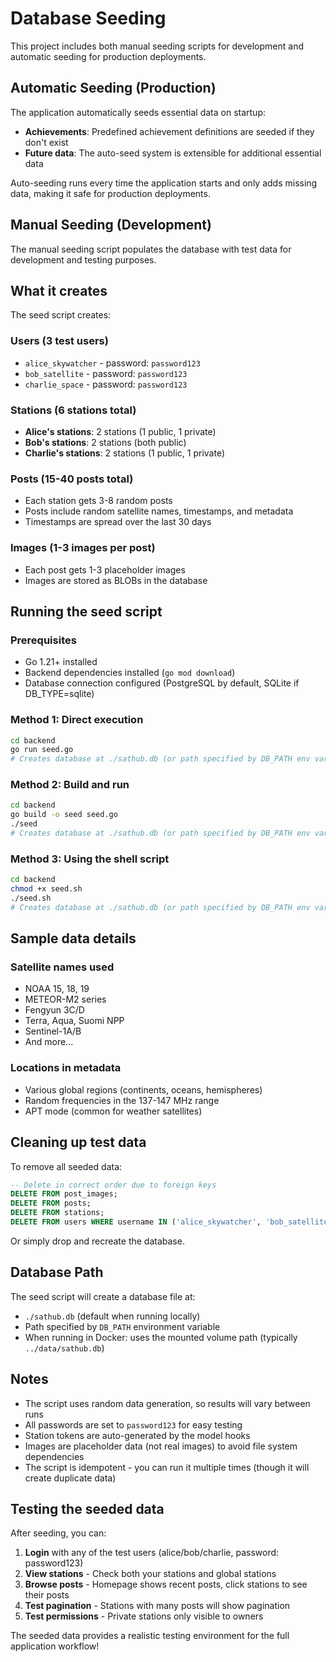 # Database Seeding

This project includes both manual seeding scripts for development and automatic seeding for production deployments.

## Automatic Seeding (Production)

The application automatically seeds essential data on startup:

- **Achievements**: Predefined achievement definitions are seeded if they don't exist
- **Future data**: The auto-seed system is extensible for additional essential data

Auto-seeding runs every time the application starts and only adds missing data, making it safe for production deployments.

## Manual Seeding (Development)

The manual seeding script populates the database with test data for development and testing purposes.

## What it creates

The seed script creates:

### Users (3 test users)

- `alice_skywatcher` - password: `password123`
- `bob_satellite` - password: `password123`
- `charlie_space` - password: `password123`

### Stations (6 stations total)

- **Alice's stations**: 2 stations (1 public, 1 private)
- **Bob's stations**: 2 stations (both public)
- **Charlie's stations**: 2 stations (1 public, 1 private)

### Posts (15-40 posts total)

- Each station gets 3-8 random posts
- Posts include random satellite names, timestamps, and metadata
- Timestamps are spread over the last 30 days

### Images (1-3 images per post)

- Each post gets 1-3 placeholder images
- Images are stored as BLOBs in the database

## Running the seed script

### Prerequisites

- Go 1.21+ installed
- Backend dependencies installed (`go mod download`)
- Database connection configured (PostgreSQL by default, SQLite if DB_TYPE=sqlite)

### Method 1: Direct execution

```bash
cd backend
go run seed.go
# Creates database at ./sathub.db (or path specified by DB_PATH env var)
```

### Method 2: Build and run

```bash
cd backend
go build -o seed seed.go
./seed
# Creates database at ./sathub.db (or path specified by DB_PATH env var)
```

### Method 3: Using the shell script

```bash
cd backend
chmod +x seed.sh
./seed.sh
# Creates database at ./sathub.db (or path specified by DB_PATH env var)
```

## Sample data details

### Satellite names used

- NOAA 15, 18, 19
- METEOR-M2 series
- Fengyun 3C/D
- Terra, Aqua, Suomi NPP
- Sentinel-1A/B
- And more...

### Locations in metadata

- Various global regions (continents, oceans, hemispheres)
- Random frequencies in the 137-147 MHz range
- APT mode (common for weather satellites)

## Cleaning up test data

To remove all seeded data:

```sql
-- Delete in correct order due to foreign keys
DELETE FROM post_images;
DELETE FROM posts;
DELETE FROM stations;
DELETE FROM users WHERE username IN ('alice_skywatcher', 'bob_satellite', 'charlie_space');
```

Or simply drop and recreate the database.

## Database Path

The seed script will create a database file at:

- `./sathub.db` (default when running locally)
- Path specified by `DB_PATH` environment variable
- When running in Docker: uses the mounted volume path (typically `../data/sathub.db`)

## Notes

- The script uses random data generation, so results will vary between runs
- All passwords are set to `password123` for easy testing
- Station tokens are auto-generated by the model hooks
- Images are placeholder data (not real images) to avoid file system dependencies
- The script is idempotent - you can run it multiple times (though it will create duplicate data)

## Testing the seeded data

After seeding, you can:

1. **Login** with any of the test users (alice/bob/charlie, password: password123)
2. **View stations** - Check both your stations and global stations
3. **Browse posts** - Homepage shows recent posts, click stations to see their posts
4. **Test pagination** - Stations with many posts will show pagination
5. **Test permissions** - Private stations only visible to owners

The seeded data provides a realistic testing environment for the full application workflow!
